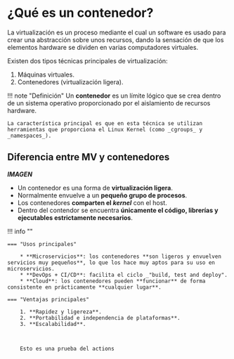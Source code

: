 # ¿Qué es un contenedor?

La virtualización es un proceso mediante el cual un software es usado para crear una abstracción sobre unos recursos, dando la sensación de que los elementos hardware se dividen en varias computadores virtuales.

Existen dos tipos técnicas principales de virtualización:

1. Máquinas virtuales.
2. Contenedores (virtualización ligera).

!!! note "Definición"
    Un **contenedor** es un límite lógico que se crea dentro de un sistema operativo proporcionado por el aislamiento de recursos hardware.


    La característica principal es que en esta técnica se utilizan herramientas que proporciona el Linux Kernel (como _cgroups_ y _namespaces_).

## Diferencia entre MV y contenedores

*****IMAGEN*****

* Un contenedor es una forma de **virtualización ligera**. 
* Normalmente envuelve a un **pequeño grupo de procesos**.
* Los contenedores **comparten el _kernel_** con el host.
* Dentro del contendor se encuentra **únicamente el código, librerías y ejecutables estrictamente necesarios**.


!!! info ""

    === "Usos principales"

        * **Microservicios**: los contenedores **son ligeros y envuelven servicios muy pequeños**, lo que los hace muy aptos para su uso en microservicios.
        * **DevOps + CI/CD**: facilita el ciclo _"build, test and deploy".
        * **Cloud**: los contenedores pueden **funcionar** de forma consistente en prácticamente **cualquier lugar**.

    === "Ventajas principales"

        1. **Rapidez y ligereza**.
        2. **Portabilidad e independencia de plataformas**.
        3. **Escalabilidad**.



        Esto es una prueba del actions
